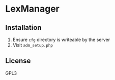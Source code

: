 # LexManager

## Installation

1. Ensure `cfg` directory is writeable by the server
2. Visit `adm_setup.php`

## License

GPL3
